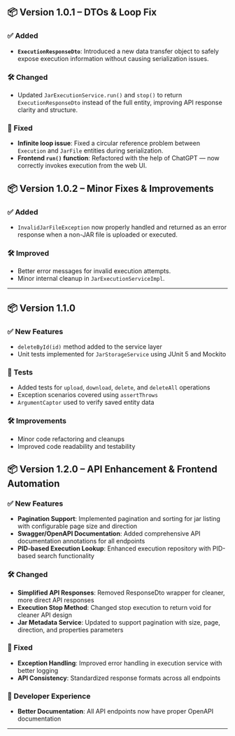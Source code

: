 
## 📦 Version 1.0.1 – DTOs & Loop Fix

### ✅ Added
- **`ExecutionResponseDto`**: Introduced a new data transfer object to safely expose execution information without causing serialization issues.

### 🛠️ Changed
- Updated `JarExecutionService.run()` and `stop()` to return `ExecutionResponseDto` instead of the full entity, improving API response clarity and structure.

### 🐞 Fixed
- **Infinite loop issue**: Fixed a circular reference problem between `Execution` and `JarFile` entities during serialization.
- **Frontend `run()` function**: Refactored with the help of ChatGPT — now correctly invokes execution from the web UI.


## 📦 Version 1.0.2 – Minor Fixes & Improvements

### ✅ Added
- `InvalidJarFileException` now properly handled and returned as an error response when a non-JAR file is uploaded or executed.

### 🛠 Improved
- Better error messages for invalid execution attempts.
- Minor internal cleanup in `JarExecutionServiceImpl`.

---
## 📦 Version 1.1.0

### ✅ New Features
- `deleteById(id)` method added to the service layer
- Unit tests implemented for `JarStorageService` using JUnit 5 and Mockito

### 🧪 Tests
- Added tests for `upload`, `download`, `delete`, and `deleteAll` operations
- Exception scenarios covered using `assertThrows`
- `ArgumentCaptor` used to verify saved entity data

### 🛠️ Improvements
- Minor code refactoring and cleanups
- Improved code readability and testability
## 📦 Version 1.2.0 – API Enhancement & Frontend Automation

### ✅ New Features
- **Pagination Support**: Implemented pagination and sorting for jar listing with configurable page size and direction
- **Swagger/OpenAPI Documentation**: Added comprehensive API documentation annotations for all endpoints
- **PID-based Execution Lookup**: Enhanced execution repository with PID-based search functionality

### 🛠️ Changed
- **Simplified API Responses**: Removed ResponseDto wrapper for cleaner, more direct API responses
- **Execution Stop Method**: Changed stop execution to return void for cleaner API design
- **Jar Metadata Service**: Updated to support pagination with size, page, direction, and properties parameters

### 🐞 Fixed
- **Exception Handling**: Improved error handling in execution service with better logging
- **API Consistency**: Standardized response formats across all endpoints

### 🚀 Developer Experience
- **Better Documentation**: All API endpoints now have proper OpenAPI documentation

---